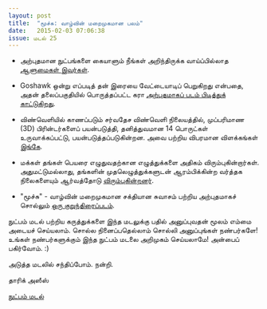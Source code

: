 ```yaml
---
layout: post
title:  "மூச்சு: வாழ்வின் மறைமுகமான பலம்"
date:   2015-02-03 07:06:38
issue: மடல் 25
---
```



- அற்புதமான நுட்பங்களை கையாளும் நீங்கள் அறிந்திருக்க வாய்ப்பில்லாத [ஆளுமைகள் இவர்கள்](http://www.nature.com/news/not-your-average-technician-1.16785?WT.mc_id=TWT_NatureNews).

- Goshawk ஒன்று எப்படித் தன் இரையை வேட்டையாடிப் பெறுகிறது என்பதை, அதன் தலைப்பகுதியில் பொருத்தப்பட்ட கரா [அற்புதமாகப் படம் பிடித்துக் காட்டுகிறது](http://www.latimes.com/science/sciencenow/la-sci-sn-goshawk-helmet-hunting-camera-prey-20150122-story.html#page=1). 

- விண்வெளியில் காணப்படும் சர்வதேச விண்வெளி நிலையத்தில், முப்பரிமாண (3D) பிரின்டர்களைப் பயன்படுத்தி, தனித்துவமான 14 பொருட்கள் உருவாக்கப்பட்டு, பயன்படுத்தப்படுகின்றன. அவை பற்றிய விபரமான விளக்கங்கள் [இங்கே](https://medium.com/@MadeInSpace/3d-printing-in-space-the-end-of-the-beginning-561f0c384983).

- மக்கள் தங்கள் பெயரை எழுதுவதற்கான எழுத்துக்களை அதிகம் விரும்புகின்றார்கள். அதுமட்டுமல்லாது, தங்களின் முதலெழுத்துக்களுடன் ஆரம்பிக்கின்ற வர்த்தக நிலைகளையும் ஆர்வத்தோடு [விரும்புகின்றனர்](http://www.lastwordonnothing.com/2015/01/29/the-name-letter-effect/).

- "மூச்சு" - வாழ்வின் மறைமுகமான சக்தியான சுவாசம் பற்றிய அற்புதமாகச் சொல்லும் [ஒரு குறுந்திரைப்படம்](http://vimeo.com/118023603).



நுட்பம் மடல் பற்றிய கருத்துக்களை இந்த மடலுக்கு பதில் அனுப்புவதன் மூலம் எம்மை அடையச் செய்யலாம். சொல்ல நினைப்பதெல்லாம் சொல்லி அனுப்புங்கள் நண்பர்களே! உங்கள் நண்பர்களுக்கும் இந்த நுட்பம் மடலை அறிமுகம் செய்யலாமே! அன்பைப் பகிர்வோம். :)

அடுத்த மடலில் சந்திப்போம். நன்றி.

தாரிக் அஸீஸ்

[நுட்பம் மடல்](http://nutpam.org)
